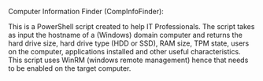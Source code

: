 Computer Information Finder (CompInfoFinder):

This is a PowerShell script created to help IT Professionals. The script takes as input the hostname of a (Windows) domain computer and returns the hard drive size, hard drive type (HDD or SSD), RAM size, TPM state, users on the computer, applications installed and other useful characteristics.
This script uses WinRM (windows remote management) hence that needs to be enabled on the target computer.
